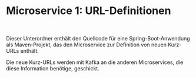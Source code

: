 # Microservice 1: URL-Definitionen #

<br>

Dieser Unterordner enthält den Quellcode für eine Spring-Boot-Anwendung als
Maven-Projekt, das den Microservice zur Definition von neuen Kurz-URLs enthält.

Die neue Kurz-URLs werden mit Kafka an die anderen Microservices, die diese
Information benötige, geschickt.

<br>